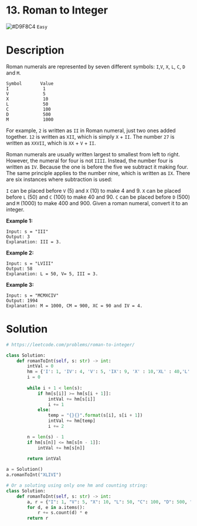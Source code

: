 # 13. Roman to Integer

![#D9F8C4](https://via.placeholder.com/15/D9F8C4/D9F8C4.png) `Easy`

# Description

Roman numerals are represented by seven different symbols: ```I```,```V```, ```X```, ```L```, ```C```, ```D``` and ```M```.

```
Symbol       Value
I             1
V             5
X             10
L             50
C             100
D             500
M             1000
```

For example, ```2``` is written as ```II``` in Roman numeral, just two ones added together. ```12``` is written as ```XII```, which is simply ```X``` + ```II```. The number ```27``` is written as ```XXVII```, which is ```XX``` + ```V``` + ```II```.

Roman numerals are usually written largest to smallest from left to right. However, the numeral for four is not ```IIII```. Instead, the number four is written as ```IV```. Because the one is before the five we subtract it making four. The same principle applies to the number nine, which is written as ```IX```. There are six instances where subtraction is used:

```I``` can be placed before ```V``` (5) and ```X``` (10) to make 4 and 9. 
```X``` can be placed before ```L``` (50) and ```C``` (100) to make 40 and 90. 
```C``` can be placed before ```D``` (500) and ```M``` (1000) to make 400 and 900.
Given a roman numeral, convert it to an integer.

**Example 1:**

```
Input: s = "III"
Output: 3
Explanation: III = 3.
```

**Example 2:**

```
Input: s = "LVIII"
Output: 58
Explanation: L = 50, V= 5, III = 3.
```

**Example 3:**

```
Input: s = "MCMXCIV"
Output: 1994
Explanation: M = 1000, CM = 900, XC = 90 and IV = 4.
```

# Solution

```python
# https://leetcode.com/problems/roman-to-integer/

class Solution:
    def romanToInt(self, s: str) -> int:
        intVal = 0
        hm = {'I': 1, 'IV': 4, 'V': 5, 'IX': 9, 'X' : 10,'XL' : 40,'L' : 50,'XC' : 90,'C' : 100,'CD' : 400,'D' : 500,'CM' : 900,'M' : 1000}
        i = 0
        
        while i + 1 < len(s):
            if hm[s[i]] >= hm[s[i + 1]]:
                intVal += hm[s[i]]
                i += 1
            else:
                temp = "{}{}".format(s[i], s[i + 1])
                intVal += hm[temp]
                i += 2

        n = len(s) - 1
        if hm[s[n]] <= hm[s[n - 1]]:
            intVal += hm[s[n]]
        
        return intVal

a = Solution()
a.romanToInt("XLIVI")

# Or a soluting using only one hm and counting string:
class Solution:
    def romanToInt(self, s: str) -> int:
        a, r = {"I": 1, "V": 5, "X": 10, "L": 50, "C": 100, "D": 500, "M": 1000, "IV": -2, "IX": -2, "XL": -20, "XC": -20, "CD": -200, "CM": -200}, 0
        for d, e in a.items():
            r += s.count(d) * e
        return r
```
